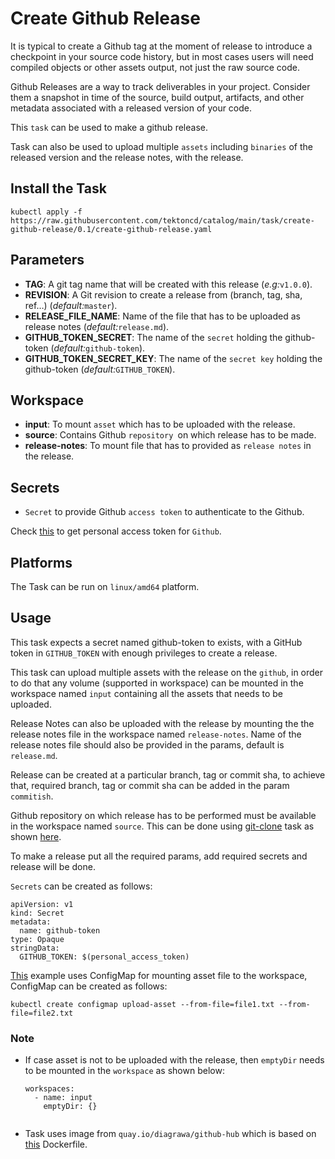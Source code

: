 # Create Github Release

It is typical to create a Github tag at the moment of release to introduce a checkpoint in your source code history,
but in most cases users will need compiled objects or other assets output, not just the raw source code.

Github Releases are a way to track deliverables in your project. Consider them a snapshot in time of the source,
build output, artifacts, and other metadata associated with a released version of your code.

This `task` can be used to make a github release.

Task can also be used to upload multiple `assets` including `binaries` of the released version and the release notes, with the release.

## Install the Task

```
kubectl apply -f https://raw.githubusercontent.com/tektoncd/catalog/main/task/create-github-release/0.1/create-github-release.yaml
```

## Parameters

- **TAG**: A git tag name that will be created with this release (_e.g:_`v1.0.0`).
- **REVISION**: A Git revision to create a release from (branch, tag, sha, ref…) (_default:_`master`).
- **RELEASE_FILE_NAME**: Name of the file that has to be uploaded as release notes (_default:_`release.md`).
- **GITHUB_TOKEN_SECRET**: The name of the `secret` holding the github-token (_default:_`github-token`).
- **GITHUB_TOKEN_SECRET_KEY**: The name of the `secret key` holding the github-token (_default:_`GITHUB_TOKEN`).


## Workspace

- **input**: To mount `asset` which has to be uploaded with the release.
- **source**: Contains Github `repository `on which release has to be made.
- **release-notes**: To mount file that has to provided as `release notes` in the release.


## Secrets

* `Secret` to provide Github `access token` to authenticate to the Github.

Check [this](https://help.github.com/en/github/authenticating-to-github/creating-a-personal-access-token-for-the-command-line) to get personal access token for `Github`.

## Platforms

The Task can be run on `linux/amd64` platform.

## Usage


This task expects a secret named github-token to exists, with a GitHub token in `GITHUB_TOKEN` with enough privileges to create a release.

This task can upload multiple assets with the release on the `github`, in order to do that any volume (supported in workspace) 
can be mounted in the workspace named `input` containing all the assets that needs to be uploaded.

Release Notes can also be uploaded with the release by mounting the the release notes file in the workspace named `release-notes`. 
Name of the release notes file should also be provided in the params, default is `release.md`.

Release can be created at a particular branch, tag or commit sha, to achieve that, 
required branch, tag or commit sha can be added in the param `commitish`.

Github repository on which release has to be performed must be available in the workspace named `source`. This can be done using 
[git-clone](https://github.com/tektoncd/catalog/blob/main/task/git-clone/0.1/git-clone.yaml) task as shown [here](../0.1/samples/run.yaml).


To make a release put all the required params, add required secrets and release will be done.

`Secrets` can be created as follows:
```
apiVersion: v1
kind: Secret
metadata:
  name: github-token
type: Opaque
stringData:
  GITHUB_TOKEN: $(personal_access_token)
```

[This](../0.1/samples) example uses ConfigMap for mounting asset file to the workspace, ConfigMap can be created as follows:

```
kubectl create configmap upload-asset --from-file=file1.txt --from-file=file2.txt 
``` 

### Note 


- If case asset is not to be uploaded with the release, then `emptyDir` needs to be mounted in the `workspace` as shown below:

    ```
    workspaces:
      - name: input
        emptyDir: {}
        
    ```
- Task uses image from `quay.io/diagrawa/github-hub` which is based on [this](https://github.com/Divyansh42/github-hub) Dockerfile.

